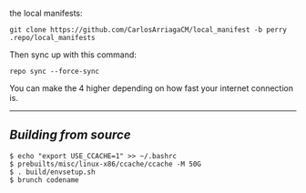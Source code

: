 the local manifests:

	git clone https://github.com/CarlosArriagaCM/local_manifest -b perry .repo/local_manifests

Then sync up with this command:

	repo sync --force-sync
	
You can make the 4 higher depending on how fast your internet connection is. 

-------------
 
_Building from source_
---------------

	$ echo "export USE_CCACHE=1" >> ~/.bashrc
	$ prebuilts/misc/linux-x86/ccache/ccache -M 50G
	$ . build/envsetup.sh
	$ brunch codename
